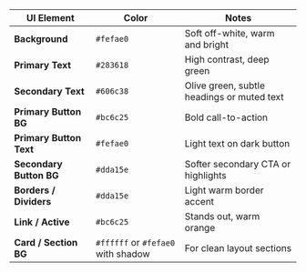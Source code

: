 | UI Element              | Color                              | Notes                                      |
| ----------------------- | ---------------------------------- | ------------------------------------------ |
| **Background**          | `#fefae0`                          | Soft off-white, warm and bright            |
| **Primary Text**        | `#283618`                          | High contrast, deep green                  |
| **Secondary Text**      | `#606c38`                          | Olive green, subtle headings or muted text |
| **Primary Button BG**   | `#bc6c25`                          | Bold call-to-action                        |
| **Primary Button Text** | `#fefae0`                          | Light text on dark button                  |
| **Secondary Button BG** | `#dda15e`                          | Softer secondary CTA or highlights         |
| **Borders / Dividers**  | `#dda15e`                          | Light warm border accent                   |
| **Link / Active**       | `#bc6c25`                          | Stands out, warm orange                    |
| **Card / Section BG**   | `#ffffff` or `#fefae0` with shadow | For clean layout sections                  |
